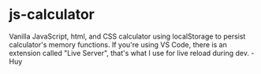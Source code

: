 # js-calculator
Vanilla JavaScript, html, and CSS calculator using localStorage to persist calculator's memory functions.
If you're using VS Code, there is an extension called "Live Server", that's what I use for live reload
during dev. -Huy